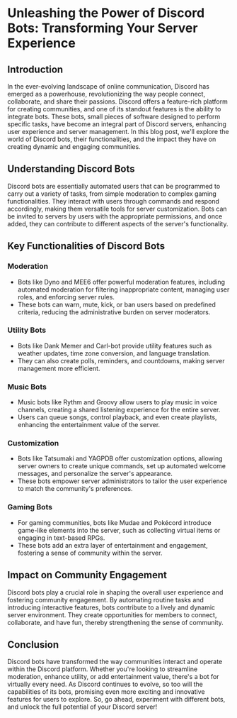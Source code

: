 # Unleashing the Power of Discord Bots: Transforming Your Server Experience

## Introduction

In the ever-evolving landscape of online communication, Discord has emerged as a powerhouse, revolutionizing the way people connect, collaborate, and share their passions. Discord offers a feature-rich platform for creating communities, and one of its standout features is the ability to integrate bots. These bots, small pieces of software designed to perform specific tasks, have become an integral part of Discord servers, enhancing user experience and server management. In this blog post, we'll explore the world of Discord bots, their functionalities, and the impact they have on creating dynamic and engaging communities.

## Understanding Discord Bots

Discord bots are essentially automated users that can be programmed to carry out a variety of tasks, from simple moderation to complex gaming functionalities. They interact with users through commands and respond accordingly, making them versatile tools for server customization. Bots can be invited to servers by users with the appropriate permissions, and once added, they can contribute to different aspects of the server's functionality.

## Key Functionalities of Discord Bots

### Moderation

- Bots like Dyno and MEE6 offer powerful moderation features, including automated moderation for filtering inappropriate content, managing user roles, and enforcing server rules.
- These bots can warn, mute, kick, or ban users based on predefined criteria, reducing the administrative burden on server moderators.

### Utility Bots

- Bots like Dank Memer and Carl-bot provide utility features such as weather updates, time zone conversion, and language translation.
- They can also create polls, reminders, and countdowns, making server management more efficient.

### Music Bots

- Music bots like Rythm and Groovy allow users to play music in voice channels, creating a shared listening experience for the entire server.
- Users can queue songs, control playback, and even create playlists, enhancing the entertainment value of the server.

### Customization

- Bots like Tatsumaki and YAGPDB offer customization options, allowing server owners to create unique commands, set up automated welcome messages, and personalize the server's appearance.
- These bots empower server administrators to tailor the user experience to match the community's preferences.

### Gaming Bots

- For gaming communities, bots like Mudae and Pokécord introduce game-like elements into the server, such as collecting virtual items or engaging in text-based RPGs.
- These bots add an extra layer of entertainment and engagement, fostering a sense of community within the server.

## Impact on Community Engagement

Discord bots play a crucial role in shaping the overall user experience and fostering community engagement. By automating routine tasks and introducing interactive features, bots contribute to a lively and dynamic server environment. They create opportunities for members to connect, collaborate, and have fun, thereby strengthening the sense of community.

## Conclusion

Discord bots have transformed the way communities interact and operate within the Discord platform. Whether you're looking to streamline moderation, enhance utility, or add entertainment value, there's a bot for virtually every need. As Discord continues to evolve, so too will the capabilities of its bots, promising even more exciting and innovative features for users to explore. So, go ahead, experiment with different bots, and unlock the full potential of your Discord server!
